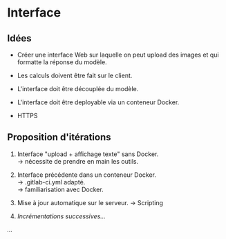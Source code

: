 # Interface

## Idées

* Créer une interface Web sur laquelle on peut upload des images et qui formatte la réponse du modèle.

* Les calculs doivent être fait sur le client.

* L'interface doit être découplée du modèle.

* L'interface doit être deployable via un conteneur Docker.

* HTTPS


## Proposition d'itérations

1. Interface "upload + affichage texte" sans Docker.  
 	-> nécessite de prendre en main les outils.

2. Interface précédente dans un conteneur Docker.  
	-> .gitlab-ci.yml adapté.  
	-> familiarisation avec Docker.  

3. Mise à jour automatique sur le serveur.
	-> Scripting

4. _Incrémentations successives..._

_..._

